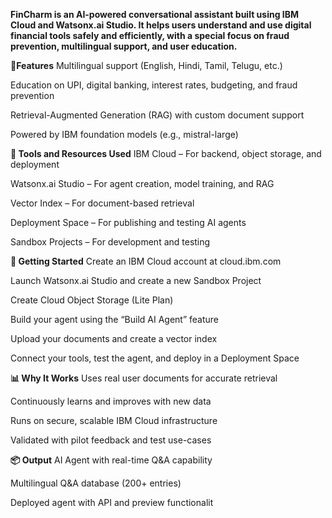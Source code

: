 **FinCharm is an AI-powered conversational assistant built using IBM Cloud and Watsonx.ai Studio. It helps users understand and use digital financial tools safely and efficiently, with a special focus on fraud prevention, multilingual support, and user education.**

**🌟Features**
Multilingual support (English, Hindi, Tamil, Telugu, etc.)

Education on UPI, digital banking, interest rates, budgeting, and fraud prevention

Retrieval-Augmented Generation (RAG) with custom document support

Powered by IBM foundation models (e.g., mistral-large)

**🧰 Tools and Resources Used**
IBM Cloud – For backend, object storage, and deployment

Watsonx.ai Studio – For agent creation, model training, and RAG

Vector Index – For document-based retrieval

Deployment Space – For publishing and testing AI agents

Sandbox Projects – For development and testing

**🚀 Getting Started**
Create an IBM Cloud account at cloud.ibm.com

Launch Watsonx.ai Studio and create a new Sandbox Project

Create Cloud Object Storage (Lite Plan)

Build your agent using the “Build AI Agent” feature

Upload your documents and create a vector index

Connect your tools, test the agent, and deploy in a Deployment Space

**📊 Why It Works**
Uses real user documents for accurate retrieval

Continuously learns and improves with new data

Runs on secure, scalable IBM Cloud infrastructure

Validated with pilot feedback and test use-cases

**📦 Output**
AI Agent with real-time Q&A capability

Multilingual Q&A database (200+ entries)

Deployed agent with API and preview functionalit
